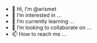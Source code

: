 - 👋 Hi, I’m @arismet
- 👀 I’m interested in ...
- 🌱 I’m currently learning ...
- 💞️ I’m looking to collaborate on ...
- 📫 How to reach me ...

<!---
arismet/arismet is a ✨ special ✨ repository because its `README.md` (this file) appears on your GitHub profile.
You can click the Preview link to take a look at your changes.
--->
